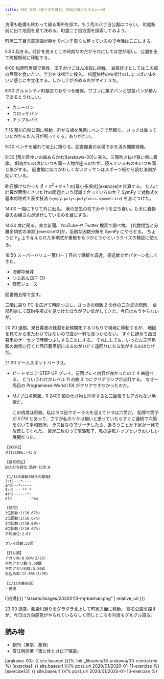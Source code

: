 ```yaml
---
title: 592 日目（曇りのち晴れ）地図が頭に入らない一日
---
```


洗濯も乾燥も終わって寝る場所を探す。もう荒川八丁目公園はつらい。
町屋駅前に出て地図を見て決める。町屋二丁目方面を探索してみよう。

町屋二丁目児童遊園が静かでベンチ周りも整っているので今晩はここにする。

5:50 起きる。時計を見るとこの時刻なのだがそれにしては空が暗い。
公園を出て町屋駅前に移動する。

6:00 松屋町屋店で朝食。玉子かけごはん冷奴に挑戦。
豆腐好きとしてはこの倍の豆腐を食いたい。半分を味噌汁に投入。
松屋独特の味噌汁のしょっぱい味をいい感じに中立化する。しかし汁が冷めるのがマイナスだ。

6:50 グルメシティ町屋店でおやつを確保。ワゴンに菓子パンと惣菜パンが積んであるとうれしい。

* カレーパン
* コロッケパン
* アップルパイ

7:15 荒川自然公園に移動。群がる鳩を尻目にベンチで居眠り。
さっきは曇っていたがだんだん日が照ってくる。ありがたい。

9:20 ベンチを離れて地上に降りる。図書館裏の水場で水を汲み開館待機。

9:30 [荒川区ゆいの森あらかわ][arakawa-00]に突入。三階吹き抜け狭い席に着席。
斜向かいの席にいつも同一人物が座るのだが、読んでいるものもいつも同じ気がする。
図書館に似つかわしくないオッサンはスポーツ紙から読む法則が効いている。

昨日解けなかった $\beta = \alpha^2 + \alpha + 1$ の[最小多項式][exercise]を計算する。
たんに計算が面倒くさいだけの問題という認識で合っているのか？
SymPy で対称式を基本対称式で表す技法 (`sympy.polys.polyfuncs.symmetrize`) を身につけた。

14:00 一階に下りて外に出る。
表の芝生の前でおやつを立ち食い。たまに着物姿のお嬢さんが通行しているのを目にする。

14:30 席に戻る。東京新聞、YouTube や Twitter 検索で調べ物。
[代数閉包と分離多項式の演習][exercise13]か。面倒な因数分解を SymPy にやらせる。
ちょうど $\mathbb F_p$ 上で与えられた多項式が重根をもつかどうかというクイズの検証に使える。

18:50 スーパーバリュー荒川一丁目店で晩飯を調達。最近献立がパターン化してきた。

* 海鮮中華丼
* つぶあん団子 (3)
* 野菜ジュース

図書館五階で食す。

三階に戻り PC を広げて時間つぶし。さっきの標数 2 の体の二次式の問題、
全部列挙して既約多項式を見つけたほうが早い気がしてきた。今日はもうやらないが。

20:20 退館。東日暮里の銭湯を新規開拓するつもりで現地に移動するが、
地図を見てから来たわけではないので店が一軒も見つからない。
すぐに諦めて西日暮里のゲーセンで時間つぶしすることにする。
それにしても、いったん三河島駅の南側に行くと西日暮里駅に出るのがひどく遠回りになる気がするのはなぜだ。

21:30 ゲームスポットバーサス。

* ビートマニア STEP UP プレイ。前回プレイ内容が良かったので 4 曲遊べる。
  どういうわけかレベル 11 の曲 3 つにクリアランプが点灯する。
  なぜ一局目の Programmed World (10) がクリアできなかったのだ。
* MJ プロ卓東風。R 2400 超の化け物と同卓すると三面張でもアガれない地獄だ。

  この倍満は奇跡。私はラス目でオーラスを迎えてドラは六筒だ。
  配牌で筒子が 5778 とあって、さすが私のツキは細いと思っていたらすぐに連続で六筒を引いて平和聴牌。
  ラス目なのでリーチしたら、あろうことか下家が一発で放銃してくれた。
  裏が二枚のって倍満和了、私の逆転トップというおいしい展開だった。

```text
【SCORE】
合計SCORE:-41.9

【最終段位】
四人打ち段位:風神 幻球:8

【1/13の最新8試合の履歴】
1st|---*----
2nd|--*-----
3rd|----**-*
4th|------*-
old         new

【順位】
1位回数:1(16.67%)
2位回数:1(16.67%)
3位回数:3(50.00%)
4位回数:1(16.67%)
平均順位:2.67

プレイ局数:25局

【打ち筋】
アガリ率:8.00%(2/25)
平均アガリ翻:5.00翻
平均アガリ巡目:5.50巡
振込み率:12.00%(3/25)

【1/13の最高役】
・倍満
```

![倍満]({{ "/assets/images/20200113-mj-baiman.png" | relative_url }})

23:00 退店。藍染川通りをダラダラ北上して町家方面に移動。
寝る公園を探すが、今日は方向感覚がやられているらしく同じところを何度もグルグル周る。

## 読み物

* 朝刊（東京、産経）
* 雪江明彦著『環と体とガロア理論』

[arakawa-00]: {{ site.baseurl }}{% link _libraries/18-arakawa/00-central.md %}
[exercise]: {{ site.baseurl }}{% post_url 2020/01/2020-01-11-exercise %}
[exercise13]: {{ site.baseurl }}{% post_url 2020/01/2020-01-13-exercise %}
